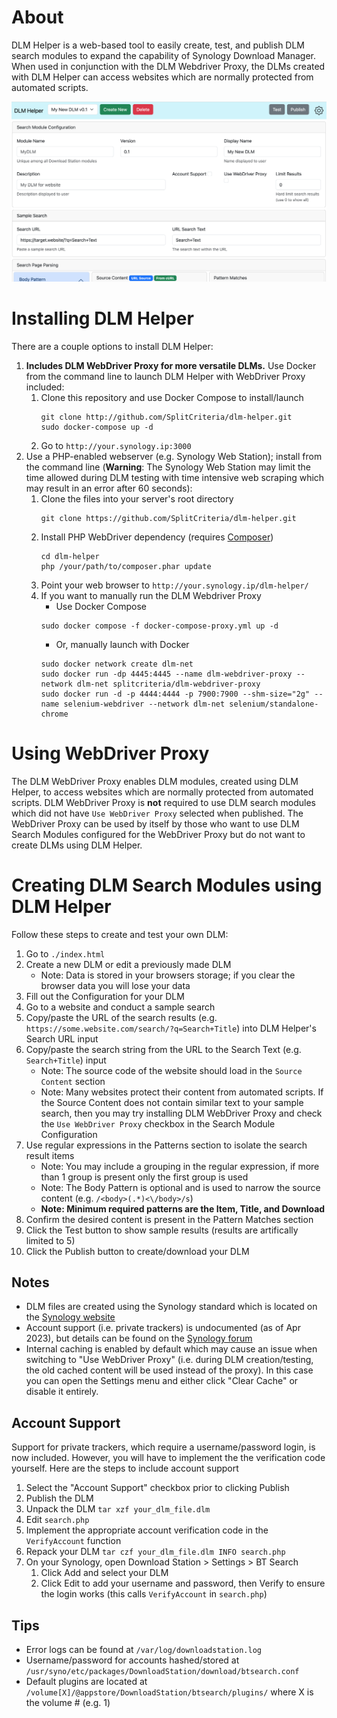 # About
DLM Helper is a web-based tool to easily create, test, and publish DLM search modules to expand the capability of Synology Download Manager. When used in conjunction with the DLM Webdriver Proxy, the DLMs created with DLM Helper can access websites which are normally protected from automated scripts.

<img src="./docs/dlm_configuration.png">

# Installing DLM Helper
There are a couple options to install DLM Helper:
1. **Includes DLM WebDriver Proxy for more versatile DLMs.** Use Docker from the command line to launch DLM Helper with WebDriver Proxy included:
    1. Clone this repository and use Docker Compose to install/launch
        ```
        git clone http://github.com/SplitCriteria/dlm-helper.git
        sudo docker-compose up -d
        ```
    2. Go to `http://your.synology.ip:3000`
2. Use a PHP-enabled webserver (e.g. Synology Web Station); install from the command line (**Warning**: The Synology Web Station may limit the time allowed during DLM testing with time intensive web scraping which may result in an error after 60 seconds):
    1. Clone the files into your server's root directory
        ```
        git clone https://github.com/SplitCriteria/dlm-helper.git
        ```
    2. Install PHP WebDriver dependency (requires <a href="http://getcomposer.org">Composer</a>)
        ```
        cd dlm-helper
        php /your/path/to/composer.phar update
        ```
    3. Point your web browser to `http://your.synology.ip/dlm-helper/`
    4. If you want to manually run the DLM Webdriver Proxy
        - Use Docker Compose
        ```
        sudo docker compose -f docker-compose-proxy.yml up -d
        ```
        - Or, manually launch with Docker
        ```
        sudo docker network create dlm-net
        sudo docker run -dp 4445:4445 --name dlm-webdriver-proxy --network dlm-net splitcriteria/dlm-webdriver-proxy
        sudo docker run -d -p 4444:4444 -p 7900:7900 --shm-size="2g" --name selenium-webdriver --network dlm-net selenium/standalone-chrome
        ```

# Using WebDriver Proxy
The DLM WebDriver Proxy enables DLM modules, created using DLM Helper, to access websites which are normally protected from automated scripts. DLM WebDriver Proxy is **not** required to use DLM search modules which did not have `Use WebDriver Proxy` selected when published. The WebDriver Proxy can be used by itself by those who want to use DLM Search Modules configured for the WebDriver Proxy but do not want to create DLMs using DLM Helper.

# Creating DLM Search Modules using DLM Helper
Follow these steps to create and test your own DLM:

1. Go to `./index.html`
2. Create a new DLM or edit a previously made DLM
    - Note: Data is stored in your browsers storage; if you clear the browser data you will lose your data
3. Fill out the Configuration for your DLM
4. Go to a website and conduct a sample search
5. Copy/paste the URL of the search results (e.g. `https://some.website.com/search/?q=Search+Title`) into DLM Helper's Search URL input
6. Copy/paste the search string from the URL to the Search Text (e.g. `Search+Title`) input
    - Note: The source code of the website should load in the `Source Content` section
    - Note: Many websites protect their content from automated scripts. If the Source Content does not contain similar text to your sample search, then you may try installing DLM WebDriver Proxy and check the `Use WebDriver Proxy` checkbox in the Search Module Configuration
7. Use regular expressions in the Patterns section to isolate the search result items
    - Note: You may include a grouping in the regular expression, if more than 1 group is present only the first group is used
    - Note: The Body Pattern is optional and is used to narrow the source content (e.g. `/<body>(.*)<\/body>/s`)
    - **Note: Minimum required patterns are the Item, Title, and Download**
8. Confirm the desired content is present in the Pattern Matches section
9. Click the Test button to show sample results (results are artifically limited to 5)
10. Click the Publish button to create/download your DLM

## Notes
- DLM files are created using the Synology standard which is located on the [Synology website](https://global.download.synology.com/download/Document/DeveloperGuide/DLM_Guide.pdf)
- Account support (i.e. private trackers) is undocumented (as of Apr 2023), but details can be found on the [Synology forum](https://community.synology.com/enu/forum/1/post/159687)
- Internal caching is enabled by default which may cause an issue when switching to "Use WebDriver Proxy" (i.e. during DLM creation/testing, the old cached content will be used instead of the proxy). In this case you can open the Settings menu and either click "Clear Cache" or disable it entirely.

## Account Support
Support for private trackers, which require a username/password login, is now included. However, you will have to implement the the verification code yourself. Here are the steps to include account support

1. Select the "Account Support" checkbox prior to clicking Publish
2. Publish the DLM
3. Unpack the DLM `tar xzf your_dlm_file.dlm`
4. Edit `search.php`
5. Implement the appropriate account verification code in the `VerifyAccount` function
6. Repack your DLM `tar czf your_dlm_file.dlm INFO search.php`
7. On your Synology, open Download Station > Settings > BT Search
    1. Click Add and select your DLM
    2. Click Edit to add your username and password, then Verify to ensure the login works (this calls `VerifyAccount` in `search.php`)

## Tips
- Error logs can be found at `/var/log/downloadstation.log`
- Username/password for accounts hashed/stored at `/usr/syno/etc/packages/DownloadStation/download/btsearch.conf`
- Default plugins are located at `/volume[X]/@appstore/DownloadStation/btsearch/plugins/` where X is the volume # (e.g. 1)